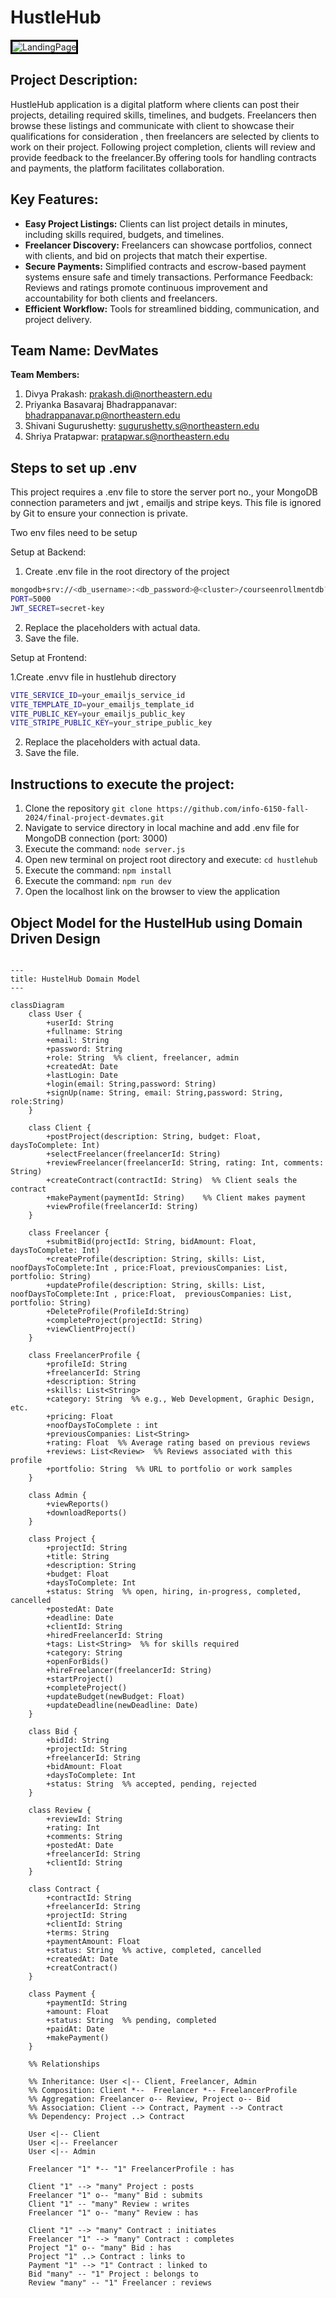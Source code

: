 
# HustleHub


<img src="https://github.com/info-6150-fall-2024/final-project-devmates/blob/main/hustlehub/src/images/HustleHub_HomePage.jpeg" style="border: solid black;" alt="LandingPage">

## Project Description: 
HustleHub application is a digital platform where clients can post their projects, detailing required skills, timelines, and budgets. Freelancers then browse these listings and communicate with client  to showcase their qualifications for consideration , then freelancers are selected by clients to work on their project. Following project completion, clients  will review and provide feedback to the freelancer.By offering tools for handling contracts and payments, the platform facilitates collaboration.

## Key Features:

- **Easy Project Listings:** Clients can list project details in minutes, including skills required, budgets, and timelines.
-  **Freelancer Discovery:** Freelancers can showcase portfolios, connect with clients, and bid on projects that match their expertise.
- **Secure Payments:** Simplified contracts and escrow-based payment systems ensure safe and timely transactions.
Performance Feedback: Reviews and ratings promote continuous improvement and accountability for both clients and freelancers.
- **Efficient Workflow:** Tools for streamlined bidding, communication, and project delivery.

## Team Name: DevMates
**Team Members:**
1) Divya Prakash: prakash.di@northeastern.edu
2) Priyanka  Basavaraj Bhadrappanavar: bhadrappanavar.p@northeastern.edu
3) Shivani Sugurushetty: sugurushetty.s@northeastern.edu
4) Shriya Pratapwar: pratapwar.s@northeastern.edu
 
 ## Steps to set up .env
This project requires a .env file to store the server port no., your MongoDB connection parameters and jwt , emailjs and stripe keys. This file is ignored by Git to ensure your connection is private.

Two env files need to be setup

Setup at Backend:

1. Create .env file in the root directory of the project 
```bash
mongodb+srv://<db_username>:<db_password>@<cluster>/courseenrollmentdb?retryWrites=true&w=majority&appName=<cluster-name>
PORT=5000
JWT_SECRET=secret-key
```
2. Replace the placeholders with actual data.<br/>
3. Save the file.

Setup at Frontend:

1.Create .envv file in hustlehub directory
```bash
VITE_SERVICE_ID=your_emailjs_service_id
VITE_TEMPLATE_ID=your_emailjs_template_id
VITE_PUBLIC_KEY=your_emailjs_public_key
VITE_STRIPE_PUBLIC_KEY=your_stripe_public_key
```
2. Replace the placeholders with actual data.<br/>
3. Save the file.

## Instructions to execute the project:
1. Clone the repository `git clone https://github.com/info-6150-fall-2024/final-project-devmates.git`
2. Navigate to service directory in local machine and add .env file for MongoDB connection (port: 3000)
3. Execute the command: `node server.js`
4. Open new terminal on project root directory and execute: `cd hustlehub`
5. Execute the command: `npm install`
6. Execute the command: `npm run dev`
7.  Open the localhost link on the browser to view the application

## Object Model for the HustelHub using Domain Driven Design

```mermaid

---
title: HustelHub Domain Model
---

classDiagram
    class User {
        +userId: String
        +fullname: String
        +email: String
        +password: String
        +role: String  %% client, freelancer, admin
        +createdAt: Date
        +lastLogin: Date
        +login(email: String,password: String)
        +signUp(name: String, email: String,password: String, role:String)
    }

    class Client {
        +postProject(description: String, budget: Float, daysToComplete: Int)
        +selectFreelancer(freelancerId: String)
        +reviewFreelancer(freelancerId: String, rating: Int, comments: String)
        +createContract(contractId: String)  %% Client seals the contract
        +makePayment(paymentId: String)    %% Client makes payment
        +viewProfile(freelancerId: String)
    }

    class Freelancer {
        +submitBid(projectId: String, bidAmount: Float, daysToComplete: Int)
        +createProfile(description: String, skills: List, noofDaysToComplete:Int , price:Float, previousCompanies: List, portfolio: String)
        +updateProfile(description: String, skills: List, noofDaysToComplete:Int , price:Float,  previousCompanies: List, portfolio: String)
        +DeleteProfile(ProfileId:String)
        +completeProject(projectId: String)
        +viewClientProject()
    }

    class FreelancerProfile {
        +profileId: String
        +freelancerId: String
        +description: String
        +skills: List<String>
        +category: String  %% e.g., Web Development, Graphic Design, etc.
        +pricing: Float 
        +noofDaysToComplete : int
        +previousCompanies: List<String>
        +rating: Float  %% Average rating based on previous reviews
        +reviews: List<Review>  %% Reviews associated with this profile
        +portfolio: String  %% URL to portfolio or work samples
    }

    class Admin {
        +viewReports()
        +downloadReports()   
    }

    class Project {
        +projectId: String
        +title: String
        +description: String
        +budget: Float
        +daysToComplete: Int
        +status: String  %% open, hiring, in-progress, completed, cancelled
        +postedAt: Date
        +deadline: Date
        +clientId: String
        +hiredFreelancerId: String
        +tags: List<String>  %% for skills required
        +category: String
        +openForBids()
        +hireFreelancer(freelancerId: String)
        +startProject()
        +completeProject()
        +updateBudget(newBudget: Float)
        +updateDeadline(newDeadline: Date)
    }

    class Bid {
        +bidId: String
        +projectId: String
        +freelancerId: String
        +bidAmount: Float
        +daysToComplete: Int
        +status: String  %% accepted, pending, rejected
    }

    class Review {
        +reviewId: String
        +rating: Int
        +comments: String
        +postedAt: Date
        +freelancerId: String
        +clientId: String
    }

    class Contract {
        +contractId: String
        +freelancerId: String
        +projectId: String
        +clientId: String
        +terms: String
        +paymentAmount: Float
        +status: String  %% active, completed, cancelled
        +createdAt: Date
        +creatContract()
    }

    class Payment {
        +paymentId: String
        +amount: Float
        +status: String  %% pending, completed
        +paidAt: Date
        +makePayment()
    }

    %% Relationships

    %% Inheritance: User <|-- Client, Freelancer, Admin
    %% Composition: Client *--  Freelancer *-- FreelancerProfile
    %% Aggregation: Freelancer o-- Review, Project o-- Bid
    %% Association: Client --> Contract, Payment --> Contract
    %% Dependency: Project ..> Contract

    User <|-- Client
    User <|-- Freelancer
    User <|-- Admin

    Freelancer "1" *-- "1" FreelancerProfile : has

    Client "1" --> "many" Project : posts
    Freelancer "1" o-- "many" Bid : submits
    Client "1" -- "many" Review : writes
    Freelancer "1" o-- "many" Review : has

    Client "1" --> "many" Contract : initiates
    Freelancer "1" --> "many" Contract : completes
    Project "1" o-- "many" Bid : has
    Project "1" ..> Contract : links to
    Payment "1" --> "1" Contract : linked to
    Bid "many" -- "1" Project : belongs to
    Review "many" -- "1" Freelancer : reviews


```
